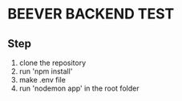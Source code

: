 # BEEVER BACKEND TEST
## Step
1. clone the repository
2. run 'npm install'
3. make .env file
4. run 'nodemon app' in the root folder
